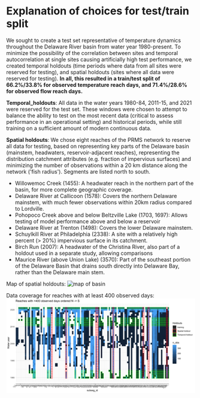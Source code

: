 # Explanation of choices for test/train split

We sought to create a test set representative of temperature dynamics throughout the Delaware River basin from water year 1980-present.  To minimize the possibility of the correlation between sites and temporal autocorrelation at single sites causing artificially high test performance, we created temporal holdouts (time periods where data from all sites were reserved for testing), and spatial holdouts (sites where all data were reserved for testing).  **In all, this resulted in a train/test split of 66.2%/33.8% for observed temperature reach  days, and 71.4%/28.6% for observed flow reach days.**

__Temporal_holdouts__: All data in the water years 1980-84, 2011-15, and 2021 were reserved for the test set.  These windows were chosen to attempt to balance the ability to test on the most recent data (critical to assess performance in an operational setting) and historical periods, while still training on a sufficient amount of modern continuous data.

__Spatial holdouts__: We chose eight reaches of the PRMS network to reserve all data for testing, based on representing key parts of the Delaware basin (mainstem, headwaters, reservoir-adjacent reaches), representing the distribution catchment attributes (e.g. fraction of impervious surfaces) and minimizing the number of observations within a 20 km distance along the network ('fish radius').  Segments are listed north to south.

  - Willowemoc Creek (1455): A headwater reach in the northern part of the basin, for more complete geographic coverage.
  - Delaware River at Callicoon (1578): Covers the northern Delaware mainstem, with much fewer observations within 20km radius compared to Lordville.
  - Pohopoco Creek above and below Beltzville Lake (1703, 1697): Allows testing of model performance above and below a reservoir
  - Delaware River at Trenton (1498): Covers the lower Delaware mainstem.
  - Schuylkill River at Philadelphia (2338): A site with a relatively high percent (> 20%) impervious surface in its catchment.
  - Birch Run (2007): A headwater of the Christina River, also part of a holdout used in a separate study, allowing comparisons
  - Maurice River (above Union Lake) (3570): Part of the southeast portion of the Delaware Basin that drains south directly into Delaware Bay, rather than the Delaware main stem.

Map of spatial holdouts:
![map of basin](drb_holdouts.png)

Data coverage for reaches with at least 400 observed days:
![tile plot](data_coverage_tiles.png)
